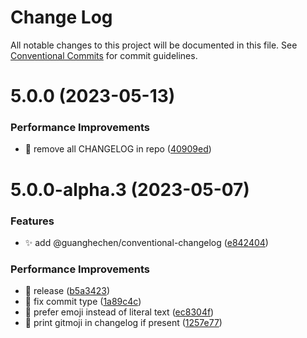 # Change Log

All notable changes to this project will be documented in this file.
See [Conventional Commits](https://conventionalcommits.org) for commit guidelines.

# 5.0.0 (2023-05-13)


### Performance Improvements

* 📝 remove all CHANGELOG in repo ([40909ed](https://github.com/guanghechen/node-scaffolds/commit/40909ed439632e0c4b0cd817614e24fdeac2fa23))



# 5.0.0-alpha.3 (2023-05-07)


### Features

* ✨ add @guanghechen/conventional-changelog ([e842404](https://github.com/guanghechen/node-scaffolds/commit/e842404c127bfb827b7ae5bed36811d9570286b9))


### Performance Improvements

* :bookmark:  release ([b5a3423](https://github.com/guanghechen/node-scaffolds/commit/b5a3423a3dd338d13ac4247c2651f4693f9fe363))
* 🎨 fix commit type ([1a89c4c](https://github.com/guanghechen/node-scaffolds/commit/1a89c4c2b1ac1394b3d762b162dfd663ee0fa5de))
* 🎨 prefer emoji instead of literal text ([ec8304f](https://github.com/guanghechen/node-scaffolds/commit/ec8304f6fb32872b18d4236bda6588ced5b9ed3d))
* 🍱 print gitmoji in changelog if present ([1257e77](https://github.com/guanghechen/node-scaffolds/commit/1257e77b967cbec8be1c4b1e4b843284f46e0362))
